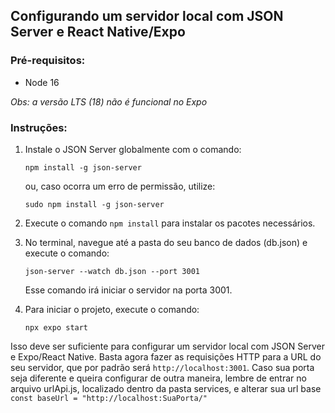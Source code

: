 ## Configurando um servidor local com JSON Server e React Native/Expo

### Pré-requisitos:
- Node 16

*Obs: a versão LTS (18) não é funcional no Expo*

### Instruções:
1. Instale o JSON Server globalmente com o comando: 

   ```npm install -g json-server``` 

   ou, caso ocorra um erro de permissão, utilize:

   ```sudo npm install -g json-server```

2. Execute o comando ```npm install``` para instalar os pacotes necessários.

3. No terminal, navegue até a pasta do seu banco de dados (db.json) e execute o comando:

   ```json-server --watch db.json --port 3001```

   Esse comando irá iniciar o servidor na porta 3001.

4. Para iniciar o projeto, execute o comando:

   ```npx expo start```

Isso deve ser suficiente para configurar um servidor local com JSON Server e Expo/React Native. Basta agora fazer as requisições HTTP para a URL do seu servidor, que por padrão será ``http://localhost:3001``. Caso sua porta seja diferente e queira configurar de outra maneira, lembre de entrar no arquivo urlApi.js, localizado dentro da pasta services, e alterar sua url base ``const baseUrl = "http://localhost:SuaPorta/"``

